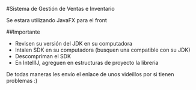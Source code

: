 #Sistema de Gestión de Ventas e Inventario

Se estara utilizando JavaFX para el front

##Importante
- Revisen su versión del JDK en su computadora
- Intalen SDK en su computadora (busquen una compatible con su JDK)
- Descompriman el SDK
- En IntellIJ, agreguen en estructuras de proyecto la libreria

De todas maneras les envío el enlace de unos videillos por si tienen problemas :)